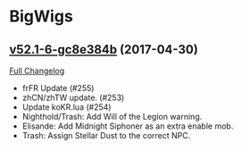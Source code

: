 # BigWigs

## [v52.1-6-gc8e384b](https://github.com/BigWigsMods/BigWigs/tree/c8e384ba91e95e9f348d3351d6776f0a4ad3c784) (2017-04-30) [](#top)
[Full Changelog](https://github.com/BigWigsMods/BigWigs/compare/v52.1...c8e384ba91e95e9f348d3351d6776f0a4ad3c784)

- frFR Update (#255)  
- zhCN/zhTW update. (#253)  
- Update koKR.lua (#254)  
- Nighthold/Trash: Add Will of the Legion warning.  
- Elisande: Add Midnight Siphoner as an extra enable mob.  
- Trash: Assign Stellar Dust to the correct NPC.  
